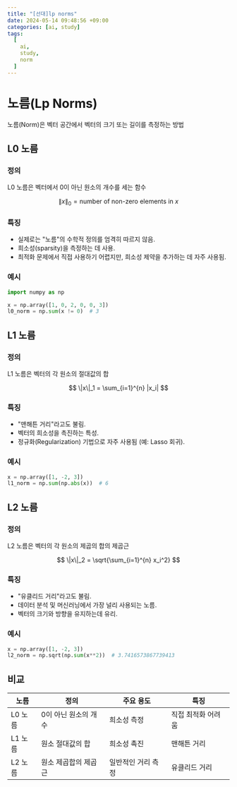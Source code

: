 ```yaml
---
title: "[선대]lp norms"
date: 2024-05-14 09:48:56 +09:00
categories: [ai, study]
tags:
  [
    ai,
    study,
    norm
  ]
---
```


# 노름(Lp Norms)

노름(Norm)은 벡터 공간에서 벡터의 크기 또는 길이를 측정하는 방법

## L0 노름

### 정의
L0 노름은 벡터에서 0이 아닌 원소의 개수를 세는 함수

$$ \|x\|_0 = \text{number of non-zero elements in } x $$

### 특징
- 실제로는 "노름"의 수학적 정의를 엄격히 따르지 않음.
- 희소성(sparsity)을 측정하는 데 사용.
- 최적화 문제에서 직접 사용하기 어렵지만, 희소성 제약을 추가하는 데 자주 사용됨.

### 예시
```python
import numpy as np

x = np.array([1, 0, 2, 0, 0, 3])
l0_norm = np.sum(x != 0)  # 3
```

## L1 노름

### 정의
L1 노름은 벡터의 각 원소의 절대값의 합

$$ \|x\|_1 = \sum_{i=1}^{n} |x_i| $$

### 특징
- "맨해튼 거리"라고도 불림.
- 벡터의 희소성을 촉진하는 특성.
- 정규화(Regularization) 기법으로 자주 사용됨 (예: Lasso 회귀).

### 예시
```python
x = np.array([1, -2, 3])
l1_norm = np.sum(np.abs(x))  # 6
```

## L2 노름

### 정의
L2 노름은 벡터의 각 원소의 제곱의 합의 제곱근

$$ \|x\|_2 = \sqrt{\sum_{i=1}^{n} x_i^2} $$

### 특징
- "유클리드 거리"라고도 불림.
- 데이터 분석 및 머신러닝에서 가장 널리 사용되는 노름.
- 벡터의 크기와 방향을 유지하는데 유리.

### 예시
```python
x = np.array([1, -2, 3])
l2_norm = np.sqrt(np.sum(x**2))  # 3.7416573867739413
```

## 비교

| 노름 | 정의 | 주요 용도 | 특징 |
| --- | --- | --- | --- |
| L0 노름 | 0이 아닌 원소의 개수 | 희소성 측정 | 직접 최적화 어려움 |
| L1 노름 | 원소 절대값의 합 | 희소성 촉진 | 맨해튼 거리 |
| L2 노름 | 원소 제곱합의 제곱근 | 일반적인 거리 측정 | 유클리드 거리 |

